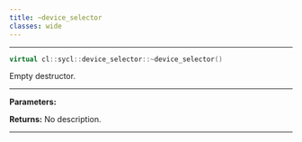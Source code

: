 ```yaml
---
title: ~device_selector
classes: wide
---
```



---

```cpp
virtual cl::sycl::device_selector::~device_selector()
```


Empty destructor. 


---
**Parameters:**

**Returns:** No description.

---
